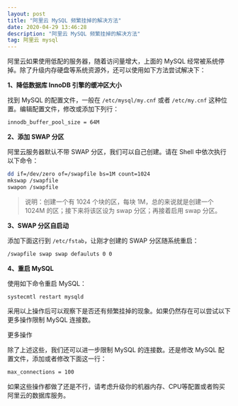 ```yaml
---
layout: post
title: "阿里云 MySQL 频繁挂掉的解决方法"
date: 2020-04-29 13:46:28 
description: "阿里云 MySQL 频繁挂掉的解决方法"
tag: 阿里云 mysql 
---
```


阿里云如果使用低配的服务器，随着访问量增大，上面的 MySQL 经常被系统停掉。除了升级内存硬盘等系统资源外，还可以使用如下方法尝试解决下：

**1、降低数据库 InnoDB 引擎的缓冲区大小**

找到 MySQL 的配置文件，一般在 `/etc/mysql/my.cnf` 或者 `/etc/my.cnf` 这种位置。编辑配置文件，修改或添加下列行：

```bash
innodb_buffer_pool_size = 64M
```

**2、添加 SWAP 分区**

阿里云服务器默认不带 SWAP 分区，我们可以自己创建。请在 Shell 中依次执行以下命令：

```bash
dd if=/dev/zero of=/swapfile bs=1M count=1024
mkswap /swapfile
swapon /swapfile
```

> 说明：创建一个有 1024 个块的区，每块 1M，总的来说就是创建一个 1024M 的区；接下来将该区设为 swap 分区；再接着启用 swap 分区。

**3、SWAP 分区自启动**

添加下面这行到 `/etc/fstab`，让刚才创建的 SWAP 分区随系统重启：

```bash
/swapfile swap swap defauluts 0 0
```

**4、重启 MySQL**

使用如下命令重启 MySQL：

```bash
systecmtl restart mysqld
```

采用以上操作后可以观察下是否还有频繁挂掉的现象。如果仍然存在可以尝试以下更多操作限制 MySQL 连接数。

更多操作

除了上述这些，我们还可以进一步限制 MySQL 的连接数。还是修改 MySQL 配置文件，添加或者修改下面这一行：

```bash
max_connections = 100
```

如果这些操作都做了还是不行，请考虑升级你的机器内存、CPU等配置或者购买阿里云的数据库服务。